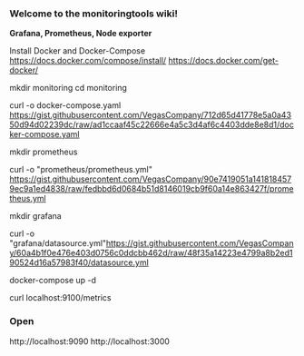 
### **Welcome to the monitoringtools wiki!**

**Grafana, Prometheus, Node exporter**

Install Docker and Docker-Compose
https://docs.docker.com/compose/install/
https://docs.docker.com/get-docker/

mkdir monitoring
cd monitoring

curl -o docker-compose.yaml https://gist.githubusercontent.com/VegasCompany/712d65d41778e5a0a4350d94d02239dc/raw/ad1ccaaf45c22666e4a5c3d4af6c4403dde8e8d1/docker-compose.yaml

mkdir prometheus

curl -o "prometheus/prometheus.yml" https://gist.githubusercontent.com/VegasCompany/90e7419051a1418184579ec9a1ed4838/raw/fedbbd6d0684b51d8146019cb9f60a14e863427f/prometheus.yml

mkdir grafana

curl -o "grafana/datasource.yml"https://gist.githubusercontent.com/VegasCompany/60a4b1f0e476e403d0756c0ddcbb462d/raw/48f35a14223e4799a8b2ed190524d16a57983f40/datasource.yml

docker-compose up -d

curl localhost:9100/metrics

### **Open**

http://localhost:9090
http://localhost:3000

